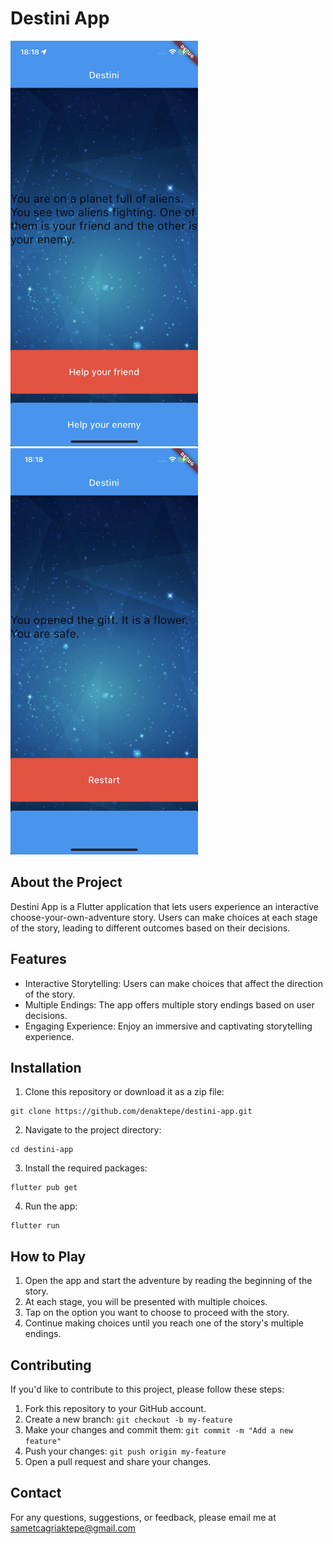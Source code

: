 <h1>Destini App</h1>

<p>
  <img src="screenshots/IMG_4949.PNG" alt="Home Screen" width="300">
  <img src="screenshots/IMG_4950.PNG" alt="Story Screen" width="300">
</p>

## About the Project

Destini App is a Flutter application that lets users experience an interactive choose-your-own-adventure story. Users can make choices at each stage of the story, leading to different outcomes based on their decisions.

## Features

- Interactive Storytelling: Users can make choices that affect the direction of the story.
- Multiple Endings: The app offers multiple story endings based on user decisions.
- Engaging Experience: Enjoy an immersive and captivating storytelling experience.

## Installation

1. Clone this repository or download it as a zip file:

```
git clone https://github.com/denaktepe/destini-app.git
```


2. Navigate to the project directory:

```
cd destini-app
```

3. Install the required packages:

```
flutter pub get
```


4. Run the app:

```
flutter run
```


## How to Play

1. Open the app and start the adventure by reading the beginning of the story.
2. At each stage, you will be presented with multiple choices.
3. Tap on the option you want to choose to proceed with the story.
4. Continue making choices until you reach one of the story's multiple endings.

## Contributing

If you'd like to contribute to this project, please follow these steps:

1. Fork this repository to your GitHub account.
2. Create a new branch: `git checkout -b my-feature`
3. Make your changes and commit them: `git commit -m "Add a new feature"`
4. Push your changes: `git push origin my-feature`
5. Open a pull request and share your changes.

## Contact

For any questions, suggestions, or feedback, please email me at sametcagriaktepe@gmail.com

